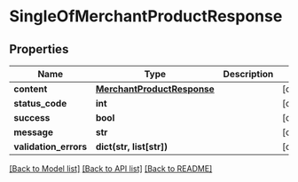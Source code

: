 # SingleOfMerchantProductResponse

## Properties
Name | Type | Description | Notes
------------ | ------------- | ------------- | -------------
**content** | [**MerchantProductResponse**](MerchantProductResponse.md) |  | [optional] 
**status_code** | **int** |  | [optional] 
**success** | **bool** |  | [optional] 
**message** | **str** |  | [optional] 
**validation_errors** | **dict(str, list[str])** |  | [optional] 

[[Back to Model list]](../README.md#documentation-for-models) [[Back to API list]](../README.md#documentation-for-api-endpoints) [[Back to README]](../README.md)


